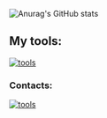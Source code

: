 ![Anurag's GitHub stats](https://github-readme-stats.vercel.app/api?username=Lapl4ce&show_icons=true&theme=transparent)
<br />
## My tools:
[![tools](https://skillicons.dev/icons?i=js,html,css,python,github,nodejs,vscode)](https://skillicons.dev)
### Contacts:
[![tools](https://skillicons.dev/icons?i=discord)](https://skillicons.dev)
